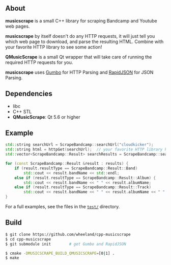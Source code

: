 ## About
**musicscrape** is a small C++ library for scraping Bandcamp and Youtube web pages.

**musicscrape** by itself doesn't do any HTTP requests, it will just tell you which web page to download,
and parse the resulting HTML. Combine with your favorite HTTP library to see some action!

**QMusicScrape** is a small Qt wrapper that will take care of running the required HTTP requests for you.

**musicscrape** uses [Gumbo](https://github.com/google/gumbo-parser) for HTTP Parsing and [RapidJSON](https://github.com/Tencent/rapidjson/) for JSON Parsing.

## Dependencies
* libc
* C++ STL
* **QMusicScrape**: Qt 5.6 or higher

## Example
```cpp
std::string searchUrl = ScrapeBandcamp::searchUrl("cloudkicker");
std::string html = httpGet(searchUrl);  // your favorite HTTP library here!
std::vector<ScrapeBandcamp::Result> searchResults = ScrapeBandcamp::searchResult(html);

for (const ScrapeBandcamp::Result &result : results) {
    if (result.resultType == ScrapeBandcamp::Result::Band) 
        std::cout << result.bandName << std::endl;
    else if (result.resultType == ScrapeBandcamp::Result::Album) {
        std::cout << result.bandName << " " << result.albumName;
    else if (result.resultType == ScrapeBandcamp::Result::Track)
        std::cout << result.bandName << " " << result.albumName << " " << result.trackNum << " " << result.trackName << std::endl;
}
```

For a full examples, see the files in the [`test/`](https://github.com/wheeland/cpp-musicscrape/tree/master/test) directory.

## Build

```sh
$ git clone https://github.com/wheeland/cpp-musicscrape
$ cd cpp-musicscrape
$ git submodule init        # get Gumbo and RapidJSON

$ cmake -DMUSICSCRAPE_BUILD_QMUSICSCRAPE=[0|1] .
$ make
```
